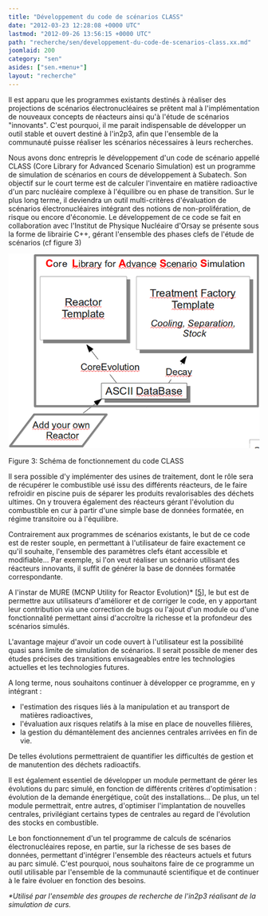 ```yaml
---
title: "Développement du code de scénarios CLASS"
date: "2012-03-23 12:28:08 +0000 UTC"
lastmod: "2012-09-26 13:56:15 +0000 UTC"
path: "recherche/sen/developpement-du-code-de-scenarios-class.xx.md"
joomlaid: 200
category: "sen"
asides: ["sen.+menu+"]
layout: "recherche"
---
```

Il est apparu que les programmes existants destinés à réaliser des projections de scénarios électronucléaires se prêtent mal à l'implémentation de nouveaux concepts de réacteurs ainsi qu'à l'étude de scénarios "innovants". C'est pourquoi, il me parait indispensable de développer un outil stable et ouvert destiné à l'in2p3, afin que l'ensemble de la communauté puisse réaliser les scénarios nécessaires à leurs recherches.

Nous avons donc entrepris le développement d'un code de scénario appellé CLASS (Core Library for Advanced Scenario Simulation) est un programme de simulation de scénarios en cours de développement à Subatech. Son objectif sur le court terme est de calculer l'inventaire en matière radioactive d'un parc nucléaire complexe à l'équilibre ou en phase de transition. Sur le plus long terme, il deviendra un outil multi-critères d'évaluation de scénarios électronucléaires intégrant des notions de non-prolifération, de risque ou encore d'économie. Le développement de ce code se fait en collaboration avec l'Institut de Physique Nucléaire d'Orsay se présente sous la forme de librairie C++, gérant l'ensemble des phases clefs de l'étude de scénarios (cf figure 3)

![CLASS](images/CLASS.png)

Figure 3: Schéma de fonctionnement du code CLASS

Il sera possible d'y implémenter des usines de traitement, dont le rôle sera de récupérer le combustible usé issu des différents réacteurs, de le faire refroidir en piscine puis de séparer les produits revalorisables des déchets ultimes. On y trouvera également des réacteurs gérant l'évolution du combustible en cur à partir d'une simple base de données formatée, en régime transitoire ou à l'équilibre.

Contrairement aux programmes de scénarios existants, le but de ce code est de rester souple, en permettant à l'utilisateur de faire exactement ce qu'il souhaite, l'ensemble des paramètres clefs étant accessible et modifiable... Par exemple, si l'on veut réaliser un scénario utilisant des réacteurs innovants, il suffit de générer la base de données formatée correspondante.

A l'instar de MURE (MCNP Utility for Reactor Evolution)\* \[[5](/recherche/sen/bibliographie.xx)\], le but est de permettre aux utilisateurs d'améliorer et de corriger le code, en y apportant leur contribution via une correction de bugs ou l'ajout d'un module ou d'une fonctionnalité permettant ainsi d'accroître la richesse et la profondeur des scénarios simulés.

L'avantage majeur d'avoir un code ouvert à l'utilisateur est la possibilité quasi sans limite de simulation de scénarios. Il serait possible de mener des études précises des transitions envisageables entre les technologies actuelles et les technologies futures.

A long terme, nous souhaitons continuer à développer ce programme, en y intégrant :

*   l'estimation des risques liés à la manipulation et au transport de matières radioactives,
*   l'évaluation aux risques relatifs à la mise en place de nouvelles filières,
*   la gestion du démantèlement des anciennes centrales arrivées en fin de vie.

De telles évolutions permettraient de quantifier les difficultés de gestion et de manutention des déchets radioactifs.

Il est également essentiel de développer un module permettant de gérer les évolutions du parc simulé, en fonction de différents critères d'optimisation : évolution de la demande énergétique, coût des installations... De plus, un tel module permettrait, entre autres, d'optimiser l'implantation de nouvelles centrales, privilégiant certains types de centrales au regard de l'évolution des stocks en combustible.

Le bon fonctionnement d'un tel programme de calculs de scénarios électronucléaires repose, en partie, sur la richesse de ses bases de données, permettant d'intégrer l'ensemble des réacteurs actuels et futurs au parc simulé. C'est pourquoi, nous souhaitons faire de ce programme un outil utilisable par l'ensemble de la communauté scientifique et de continuer à le faire évoluer en fonction des besoins.

_\*Utilisé par l'ensemble des groupes de recherche de l'in2p3 réalisant de la simulation de curs._
